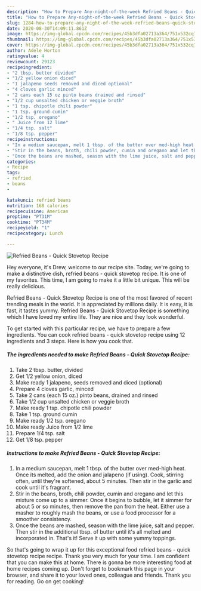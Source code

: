 ```yaml
---
description: "How to Prepare Any-night-of-the-week Refried Beans - Quick Stovetop Recipe"
title: "How to Prepare Any-night-of-the-week Refried Beans - Quick Stovetop Recipe"
slug: 1284-how-to-prepare-any-night-of-the-week-refried-beans-quick-stovetop-recipe
date: 2020-08-30T14:09:11.861Z
image: https://img-global.cpcdn.com/recipes/45b3dfa02713a364/751x532cq70/refried-beans-quick-stovetop-recipe-recipe-main-photo.jpg
thumbnail: https://img-global.cpcdn.com/recipes/45b3dfa02713a364/751x532cq70/refried-beans-quick-stovetop-recipe-recipe-main-photo.jpg
cover: https://img-global.cpcdn.com/recipes/45b3dfa02713a364/751x532cq70/refried-beans-quick-stovetop-recipe-recipe-main-photo.jpg
author: Adele Horton
ratingvalue: 4
reviewcount: 29123
recipeingredient:
- "2 tbsp. butter divided"
- "1/2 yellow onion diced"
- "1 jalapeno seeds removed and diced optional"
- "4 cloves garlic minced"
- "2 cans each 15 oz pinto beans drained and rinsed"
- "1/2 cup unsalted chicken or veggie broth"
- "1 tsp. chipotle chili powder"
- "1 tsp. ground cumin"
- "1/2 tsp. oregano"
- " Juice from 12 lime"
- "1/4 tsp. salt"
- "1/8 tsp. pepper"
recipeinstructions:
- "In a medium saucepan, melt 1 tbsp. of the butter over med-high heat. Once its melted, add the onion and jalapeno (if using). Cook, stirring often, until they&#39;re softened, about 5 minutes. Then stir in the garlic and cook until it&#39;s fragrant."
- "Stir in the beans, broth, chili powder, cumin and oregano and let this mixture come up to a simmer. Once it begins to bubble, let it simmer for about 5 or so minutes, then remove the pan from the heat. Either use a masher to roughly mash the beans, or use a food processor for a smoother consistency."
- "Once the beans are mashed, season with the lime juice, salt and pepper. Then stir in the additional tbsp. of butter until it&#39;s all melted and incorporated in. That&#39;s it! Serve it up with some yummy toppings."
categories:
- Recipe
tags:
- refried
- beans
- 

katakunci: refried beans  
nutrition: 168 calories
recipecuisine: American
preptime: "PT31M"
cooktime: "PT34M"
recipeyield: "1"
recipecategory: Lunch

---
```



![Refried Beans - Quick Stovetop Recipe](https://img-global.cpcdn.com/recipes/45b3dfa02713a364/751x532cq70/refried-beans-quick-stovetop-recipe-recipe-main-photo.jpg)

Hey everyone, it's Drew, welcome to our recipe site. Today, we're going to make a distinctive dish, refried beans - quick stovetop recipe. It is one of my favorites. This time, I am going to make it a little bit unique. This will be really delicious.



Refried Beans - Quick Stovetop Recipe is one of the most favored of recent trending meals in the world. It is appreciated by millions daily. It is easy, it is fast, it tastes yummy. Refried Beans - Quick Stovetop Recipe is something which I have loved my entire life. They are nice and they look wonderful.


To get started with this particular recipe, we have to prepare a few ingredients. You can cook refried beans - quick stovetop recipe using 12 ingredients and 3 steps. Here is how you cook that.

<!--inarticleads1-->

##### The ingredients needed to make Refried Beans - Quick Stovetop Recipe:

1. Take 2 tbsp. butter, divided
1. Get 1/2 yellow onion, diced
1. Make ready 1 jalapeno, seeds removed and diced (optional)
1. Prepare 4 cloves garlic, minced
1. Take 2 cans (each 15 oz.) pinto beans, drained and rinsed
1. Take 1/2 cup unsalted chicken or veggie broth
1. Make ready 1 tsp. chipotle chili powder
1. Take 1 tsp. ground cumin
1. Make ready 1/2 tsp. oregano
1. Make ready  Juice from 1/2 lime
1. Prepare 1/4 tsp. salt
1. Get 1/8 tsp. pepper




<!--inarticleads2-->

##### Instructions to make Refried Beans - Quick Stovetop Recipe:

1. In a medium saucepan, melt 1 tbsp. of the butter over med-high heat. Once its melted, add the onion and jalapeno (if using). Cook, stirring often, until they&#39;re softened, about 5 minutes. Then stir in the garlic and cook until it&#39;s fragrant.
1. Stir in the beans, broth, chili powder, cumin and oregano and let this mixture come up to a simmer. Once it begins to bubble, let it simmer for about 5 or so minutes, then remove the pan from the heat. Either use a masher to roughly mash the beans, or use a food processor for a smoother consistency.
1. Once the beans are mashed, season with the lime juice, salt and pepper. Then stir in the additional tbsp. of butter until it&#39;s all melted and incorporated in. That&#39;s it! Serve it up with some yummy toppings.




So that's going to wrap it up for this exceptional food refried beans - quick stovetop recipe recipe. Thank you very much for your time. I am confident that you can make this at home. There is gonna be more interesting food at home recipes coming up. Don't forget to bookmark this page in your browser, and share it to your loved ones, colleague and friends. Thank you for reading. Go on get cooking!
